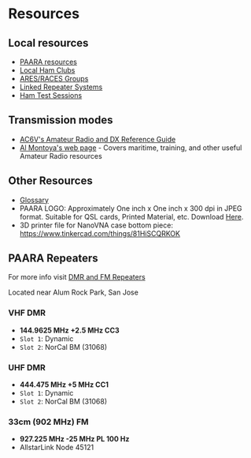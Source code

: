 # Resources

## Local resources

* [PAARA resources](/pages/res-paara.html)
* [Local Ham Clubs](/pages/res-localclubs.html)
* [ARES/RACES Groups](/pages/res-ares.html)
* [Linked Repeater Systems](/pages/res-repeater.html)
* [Ham Test Sessions](/pages/res-hamtest.html)

## Transmission modes

* [AC6V's Amateur Radio and DX Reference Guide](http://www.ac6v.com/)
* [Al Montoya's web page](http://www.qsl.net/wb6imx/index.htm) - Covers maritime, training, and other useful Amateur Radio resources

## Other Resources

* [Glossary](/pages/res-glossary.html)
* PAARA LOGO: Approximately One inch x One inch x 300 dpi in JPEG format.
Suitable for QSL cards, Printed Material, etc. Download [Here](/images/logo-300dpi.jpg).
* 3D printer file for NanoVNA case bottom piece: https://www.tinkercad.com/things/81HiSCQRKOK

## PAARA Repeaters
For more info visit [DMR and FM Repeaters](/pages/dmr-and-fm-repeaters.html)

Located near Alum Rock Park, San Jose

### VHF DMR

* **144.9625 MHz +2.5 MHz CC3**
* `Slot 1`: Dynamic
* `Slot 2`: NorCal BM (31068)

### UHF DMR

* **444.475 MHz +5 MHz CC1**
* `Slot 1`: Dynamic
* `Slot 2`: NorCal BM (31068)

### 33cm (902 MHz) FM

* **927.225 MHz -25 MHz PL 100 Hz**
* AllstarLink Node 45121

